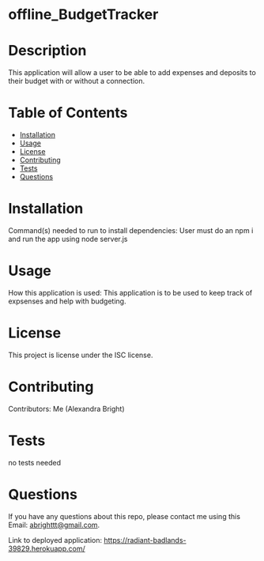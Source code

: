 # offline_BudgetTracker

# Description
This application will allow a user to be able to add expenses and deposits to their budget with or without a connection. 

# Table of Contents
* [Installation](#installation)
* [Usage](#usage)
* [License](#license)
* [Contributing](#contributing)
* [Tests](#tests)
* [Questions](#questions)
# Installation
Command(s) needed to run to install dependencies: User must do an npm i and run the app using node server.js
# Usage
​How this application is used: This application is to be used to keep track of expsenses and help with budgeting.
# License
This project is license under the ISC license.
# Contributing
​Contributors: Me (Alexandra Bright)
# Tests
no tests needed
# Questions
If you have any questions about this repo, please contact me
using this Email: abrighttt@gmail.com.

Link to deployed application:
https://radiant-badlands-39829.herokuapp.com/
